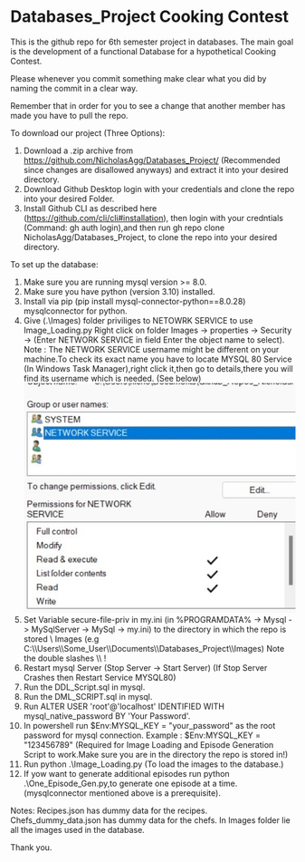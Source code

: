 # Databases_Project Cooking Contest

This is the github repo for 6th semester project in databases.
The main goal is the development of a functional Database for a
hypothetical Cooking Contest.

Please whenever you commit something make clear what you did by naming the commit in a clear way.

Remember that in order for you to see a change that another member has made you
have to pull the repo.

To download our project (Three Options): <br>
1) Download a .zip archive from https://github.com/NicholasAgg/Databases_Project/ (Recommended since changes are disallowed anyways) and extract it into your desired directory.
2) Download Github Desktop login with your credentials and clone the repo into your desired Folder.
3) Install Github CLI as described here (https://github.com/cli/cli#installation), then login with your credntials (Command: gh auth login),and then run gh repo clone NicholasAgg/Databases_Project, to clone the repo into your desired directory.

To set up the database: <br>
1) Make sure you are running mysql version >= 8.0.
2) Make sure you have python (version 3.10) installed.
3) Install via pip (pip install mysql-connector-python==8.0.28) mysqlconnector for python.
4) Give (.\Images) folder priviliges to NETOWRK SERVICE to use Image_Loading.py
Right click on folder Images -> properties -> Security -> (Enter NETWORK SERVICE in field Enter the object name to select).
Note : The NETWORK SERVICE username might be different on your machine.To check its exact name you
have to locate MYSQL 80 Service (In Windows Task Manager),right click it,then go to details,there you will find its username which is needed.
(See below) <br>
![Add network service to folder Security menu in Windows.](NETWORKSERVICE.jpg)
5) Set Variable secure-file-priv in my.ini (in %PROGRAMDATA% -> Mysql -> MySqlServer -> MySql<Version> -> my.ini) to the directory in which the repo is stored \ Images 
(e.g C:\\\\Users\\\\Some_User\\\\Documents\\\\Databases_Project\\\\Images) Note the double slashes \\\\ !
6) Restart mysql Server (Stop Server -> Start Server) (If Stop Server Crashes then Restart Service MYSQL80)
7) Run the DDL_Script.sql in mysql.
8) Run the DML_SCRIPT.sql in mysql.
9) Run ALTER USER 'root'@'localhost' IDENTIFIED WITH mysql_native_password BY 'Your Password'.
10) In powershell run $Env:MYSQL_KEY = "your_password" as the root password for mysql connection.
   Example : $Env:MYSQL_KEY = "123456789" (Required for Image Loading and Episode Generation Script to work.Make sure you are in the directory the repo is stored in!)
11) Run python .\Image_Loading.py (To load the images to the database.)
12) If yow want to generate additional episodes run python .\One_Episode_Gen.py,to generate one episode at a time. (mysqlconnector mentioned above is a prerequisite).


Notes:
Recipes.json has dummy data for the recipes.
Chefs_dummy_data.json has dummy data for the chefs.
In Images folder lie all the images used in the database.

Thank you.
